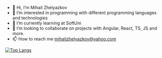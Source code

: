 - 👋 Hi, I’m Mihail Zhelyazkov
- 👀 I’m interested in programming with different programming languages and technologies
- 🌱 I’m currently learning at SoftUni 
- 💞️ I’m looking to collaborate on projects with Angular, React, TS, JS and more.
- 📫 How to reach me mihailzhelyazkov@yahoo.com

<!---
mihail859/mihail859 is a ✨ special ✨ repository because its `README.md` (this file) appears on your GitHub profile.
You can click the Preview link to take a look at your changes.
--->
[![Top Langs](https://github-readme-stats.vercel.app/api/top-langs/?username=mihail859)](https://github.com/anuraghazra/github-readme-stats)
